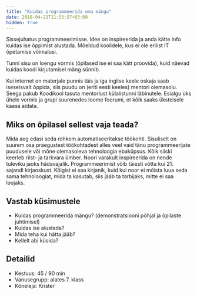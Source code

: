 ```yaml
---
title: "Kuidas programmeerida oma mängu"
date: 2018-04-21T11:55:57+03:00
hidden: true
---
```


Sissejuhatus programmeerimisse. Idee on inspireerida ja anda kätte info kuidas ise õppimist alustada. Mõeldud koolidele, kus ei ole erilist IT õpetamise võimalusi.

Tunni sisu on loengu vormis (õpilased ise ei saa kätt proovida), kuid näevad kuidas koodi kirjutamisel mäng sünnib.

Kui internet on materjale punnis täis ja iga inglise keele oskaja saab iseseisvalt õppida, siis puudu on (eriti eesti keeles) mentori olemasolu. Seega pakub Koodikool tasuta mentorlust külalistunni läbinutele. Esialgu üks ühele vormis ja grupi suurenedes loome foorumi, et kõik saaks üksteisele kaasa aidata.

## Miks on õpilasel sellest vaja teada?

Mida aeg edasi seda rohkem automatiseeritakse töökohti. Sisuliselt on suurem osa praegustest töökohtadest alles veel vaid tänu programmeerijate puudusele või mõne olemasoleva tehnoloogia ebaküpsus. Kõik siiski keerleb riist- ja tarkvara ümber. Noori varakult inspireerida on nende tuleviku jaoks hädavajalik. Programmeerimist võib täiesti võtta kui 21. sajandi kirjaoskust. Kõigist ei saa kirjanik, kuid kui noor ei mõista luua seda sama tehnoloogiat, mida ta kasutab, siis jääb ta tarbijaks, mitte ei saa loojaks.

## Vastab küsimustele

- Kuidas programmeerida mängu? (demonstratsiooni põhjal ja õpilaste juhtimisel)
- Kuidas ise alustada?
- Mida teha kui hätta jääb?
- Kellelt abi küsida?

## Detailid

- Kestvus: 45 / 90 min
- Vanusegrupp: alates 7. klass
- Kõneleja: Krister